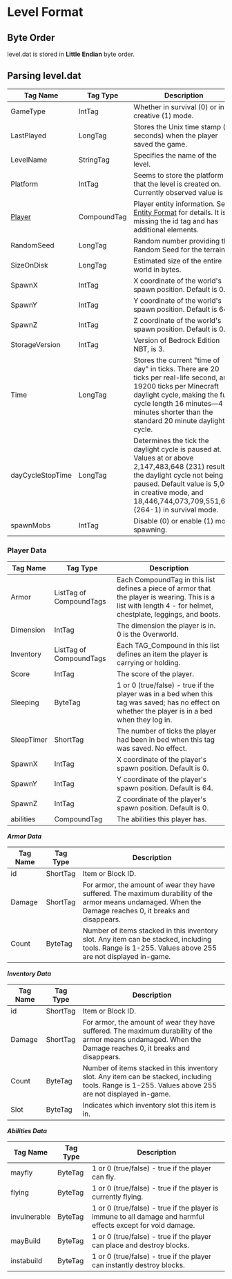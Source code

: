 # Level Format

## Byte Order

level.dat is stored in **Little Endian** byte order.

## Parsing level.dat

| Tag Name | Tag Type | Description |
|----------|----------|-------------|
| GameType | IntTag | Whether in survival (0) or in creative (1) mode. |
| LastPlayed | LongTag | Stores the Unix time stamp (in seconds) when the player saved the game. |
| LevelName | StringTag | Specifies the name of the level. |
| Platform | IntTag | Seems to store the platform that the level is created on. Currently observed value is 2. |
| [Player](#player-data) | CompoundTag | Player entity information. See [Entity Format](./Entities_Format.md) for details. It is missing the id tag and has additional elements. |
| RandomSeed | LongTag | Random number providing the Random Seed for the terrain. |
| SizeOnDisk | LongTag | Estimated size of the entire world in bytes. |
| SpawnX | IntTag | X coordinate of the world's spawn position. Default is 0. |
| SpawnY | IntTag | Y coordinate of the world's spawn position. Default is 64. |
| SpawnZ | IntTag | Z coordinate of the world's spawn position. Default is 0. |
| StorageVersion | IntTag | Version of Bedrock Edition NBT, is 3. |
| Time | LongTag | Stores the current "time of day" in ticks. There are 20 ticks per real-life second, and 19200 ticks per Minecraft daylight cycle, making the full cycle length 16 minutes—4 minutes shorter than the standard 20 minute daylight cycle. |
| dayCycleStopTime | LongTag | Determines the tick the daylight cycle is paused at. Values at or above 2,147,483,648 (231) result in the daylight cycle not being paused. Default value is 5,000 in creative mode, and 18,446,744,073,709,551,615 (264-1) in survival mode. |
| spawnMobs | IntTag | Disable (0) or enable (1) mob spawning. |

### Player Data

| Tag Name | Tag Type | Description |
|----------|----------|-------------|
| Armor | ListTag of CompoundTags | Each CompoundTag in this list defines a piece of armor that the player is wearing. This is a list with length 4 - for helmet, chestplate, leggings, and boots. |
| Dimension | IntTag | The dimension the player is in. 0 is the Overworld. |
| Inventory | ListTag of CompoundTags | Each TAG_Compound in this list defines an item the player is carrying or holding. |
| Score | IntTag | The score of the player. |
| Sleeping | ByteTag | 1 or 0 (true/false) - true if the player was in a bed when this tag was saved; has no effect on whether the player is in a bed when they log in. |
| SleepTimer | ShortTag | The number of ticks the player had been in bed when this tag was saved. No effect. |
| SpawnX | IntTag | X coordinate of the player's spawn position. Default is 0. |
| SpawnY | IntTag | Y coordinate of the player's spawn position. Default is 64. |
| SpawnZ | IntTag | Z coordinate of the player's spawn position. Default is 0. |
| abilities | CompoundTag | The abilities this player has. |

***Armor Data***

| Tag Name | Tag Type | Description |
|----------|----------|-------------|
| id | ShortTag | Item or Block ID. |
| Damage | ShortTag | For armor, the amount of wear they have suffered. The maximum durability of the armor means undamaged. When the Damage reaches 0, it breaks and disappears. |
| Count | ByteTag | Number of items stacked in this inventory slot. Any item can be stacked, including tools. Range is 1-255. Values above 255 are not displayed in-game. |

***Inventory Data***

| Tag Name | Tag Type | Description |
|----------|----------|-------------|
| id | ShortTag | Item or Block ID. |
| Damage | ShortTag | For armor, the amount of wear they have suffered. The maximum durability of the armor means undamaged. When the Damage reaches 0, it breaks and disappears. |
| Count | ByteTag | Number of items stacked in this inventory slot. Any item can be stacked, including tools. Range is 1-255. Values above 255 are not displayed in-game. |
| Slot | ByteTag | Indicates which inventory slot this item is in. |

***Abilities Data***

| Tag Name | Tag Type | Description |
|----------|----------|-------------|
| mayfly | ByteTag | 1 or 0 (true/false) - true if the player can fly. |
| flying | ByteTag | 1 or 0 (true/false) - true if the player is currently flying. |
| invulnerable | ByteTag | 1 or 0 (true/false) - true if the player is immune to all damage and harmful effects except for void damage. |
| mayBuild | ByteTag | 1 or 0 (true/false) - true if the player can place and destroy blocks. |
| instabuild | ByteTag | 1 or 0 (true/false) - true if the player can instantly destroy blocks. |
